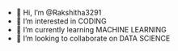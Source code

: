 - 👋 Hi, I’m @Rakshitha3291
- 👀 I’m interested in CODING
- 🌱 I’m currently learning MACHINE LEARNING
- 💞️ I’m looking to collaborate on DATA SCIENCE

<!---
Rakshitha3291/Rakshitha3291 is a ✨ special ✨ repository because its `README.md` (this file) appears on your GitHub profile.
You can click the Preview link to take a look at your changes.
--->
